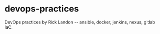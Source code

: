 # devops-practices
DevOps practices  by Rick Landon -- ansible, docker, jenkins, nexus, gitlab IaC.
